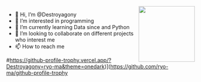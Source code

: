 <img align='right' src='https://github.com/Rishit-dagli/Rishit-dagli/blob/master/images/octocat-anime.gif' width='150'>


- 👋 Hi, I’m @Destroyagony
- 👀 I’m interested in programming
- 🌱 I’m currently learning Data since and Python
- 💞️ I’m looking to collaborate on different projects who interest me
- 📫 How to reach me

#https://github-profile-trophy.vercel.app/?Destroyagony=ryo-ma&theme=onedark)](https://github.com/ryo-ma/github-profile-trophy
                        



